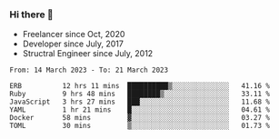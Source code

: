 ### Hi there 👋

- Freelancer since Oct, 2020
- Developer since July, 2017
- Structral Engineer since July, 2012

<!--START_SECTION:waka-->

```text
From: 14 March 2023 - To: 21 March 2023

ERB          12 hrs 11 mins  ██████████▒░░░░░░░░░░░░░░   41.16 %
Ruby         9 hrs 48 mins   ████████▒░░░░░░░░░░░░░░░░   33.11 %
JavaScript   3 hrs 27 mins   ███░░░░░░░░░░░░░░░░░░░░░░   11.68 %
YAML         1 hr 21 mins    █░░░░░░░░░░░░░░░░░░░░░░░░   04.61 %
Docker       58 mins         ▓░░░░░░░░░░░░░░░░░░░░░░░░   03.27 %
TOML         30 mins         ▒░░░░░░░░░░░░░░░░░░░░░░░░   01.73 %
```

<!--END_SECTION:waka-->

